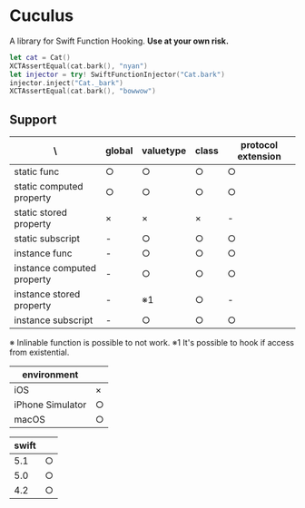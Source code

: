 # Cuculus

A library for Swift Function Hooking. 
**Use at your own risk.** 

```swift
let cat = Cat()
XCTAssertEqual(cat.bark(), "nyan")
let injector = try! SwiftFunctionInjector("Cat.bark")
injector.inject("Cat._bark")
XCTAssertEqual(cat.bark(), "bowwow")
```

## Support

| \ | global | valuetype | class | protocol extension |
|--|--|--|--|--|
| static func | ○ | ○ | ○ | ○ |
| static computed property | ○ | ○ | ○ | ○ |
| static stored property | × | × | × | - |
| static subscript | - | ○ | ○ | ○ |
| instance func | - | ○ | ○ | ○ |
| instance computed property | - | ○ | ○ | ○ |
| instance stored property | - | ※1 | ○ | - |
| instance subscript | - | ○ | ○ | ○ |

※ Inlinable function is possible to not work.
※1 It's possible to hook if access from existential.

| environment | |
|--|--|
| iOS | × |
| iPhone Simulator | ○ |
| macOS | ○ |

| swift | |
|--|--|
| 5.1 | ○ |
| 5.0 | ○ |
| 4.2 | ○ |
